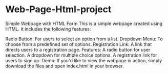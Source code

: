 # Web-Page-Html-project
Simple Webpage with HTML Form
This is a simple webpage created using HTML. It includes the following features:

Radio Button: For users to select an option from a list.
Dropdown Menu: To choose from a predefined set of options.
Registration Link: A link that directs users to a registration page.
Features:
A radio button for user selection.
A dropdown for multiple choice options.
A registration link for users to sign up.
Demo:
If you'd like to view the webpage in action, simply download the files and open index.html in your browser.


